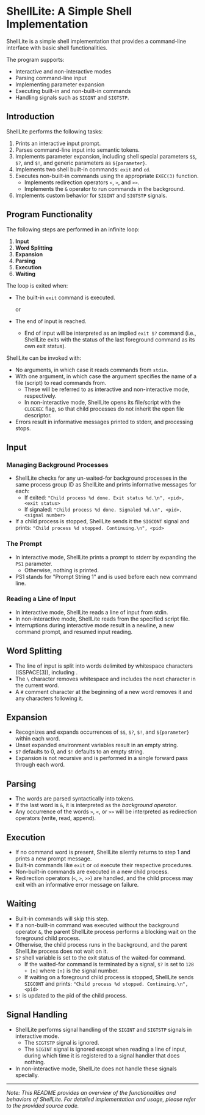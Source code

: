 # ShellLite: A Simple Shell Implementation

ShellLite is a simple shell implementation that provides a command-line interface with basic shell functionalities.

The program supports:

- Interactive and non-interactive modes
- Parsing command-line input
- Implementing parameter expansion
- Executing built-in and non-built-in commands
- Handling signals such as `SIGINT` and `SIGTSTP`.

## Introduction

ShellLite performs the following tasks:

1. Prints an interactive input prompt.
2. Parses command-line input into semantic tokens.
3. Implements parameter expansion, including shell special parameters `$$`, `$?`, and `$!`, and generic parameters as `${parameter}`.
4. Implements two shell built-in commands: `exit` and `cd`.
5. Executes non-built-in commands using the appropriate `EXEC(3)` function.
   - Implements redirection operators `<`, `>`, and `>>`.
   - Implements the `&` operator to run commands in the background.
6. Implements custom behavior for `SIGINT` and `SIGTSTP` signals.

## Program Functionality

The following steps are performed in an infinite loop:

1. **Input**
2. **Word Splitting**
3. **Expansion**
4. **Parsing**
5. **Execution**
6. **Waiting**

The loop is exited when:

- The built-in `exit` command is executed.

  or

- The end of input is reached.
  - End of input will be interpreted as an implied `exit $?` command (i.e., ShellLite exits with the status of the last foreground command as its own exit status).

ShellLite can be invoked with:

- No arguments, in which case it reads commands from `stdin`.
- With one argument, in which case the argument specifies the name of a file (script) to read commands from.
  - These will be referred to as interactive and non-interactive mode, respectively.
  - In non-interactive mode, ShellLite opens its file/script with the `CLOEXEC` flag, so that child processes do not inherit the open file descriptor.
- Errors result in informative messages printed to stderr, and processing stops.

## Input

### Managing Background Processes

- ShellLite checks for any un-waited-for background processes in the same process group ID as ShellLite and prints informative messages for each:
  - If exited: `"Child process %d done. Exit status %d.\n", <pid>, <exit status>`
  - If signaled: `"Child process %d done. Signaled %d.\n", <pid>, <signal number>`
- If a child process is stopped, ShellLite sends it the `SIGCONT` signal and prints: `"Child process %d stopped. Continuing.\n", <pid>`

### The Prompt

- In interactive mode, ShellLite prints a prompt to stderr by expanding the `PS1` parameter.
  - Otherwise, nothing is printed.
- PS1 stands for "Prompt String 1" and is used before each new command line.

### Reading a Line of Input

- In interactive mode, ShellLite reads a line of input from stdin.
- In non-interactive mode, ShellLite reads from the specified script file.
- Interruptions during interactive mode result in a newline, a new command prompt, and resumed input reading.

## Word Splitting

- The line of input is split into words delimited by whitespace characters (ISSPACE(3)), including <newline>.
- The `\` character removes whitespace and includes the next character in the current word.
- A `#` comment character at the beginning of a new word removes it and any characters following it.

## Expansion

- Recognizes and expands occurrences of `$$`, `$?`, `$!`, and `${parameter}` within each word.
- Unset expanded environment variables result in an empty string.
- `$?` defaults to 0, and `$!` defaults to an empty string.
- Expansion is not recursive and is performed in a single forward pass through each word.

## Parsing

- The words are parsed syntactically into tokens.
- If the last word is `&`, it is interpreted as the _background operator_.
- Any occurrence of the words `>`, `<`, or `>>` will be interpreted as redirection operators (write, read, append).

## Execution

- If no command word is present, ShellLite silently returns to step 1 and prints a new prompt message.
- Built-in commands like `exit` or `cd` execute their respective procedures.
- Non-built-in commands are executed in a new child process.
- Redirection operators (`<`, `>`, `>>`) are handled, and the child process may exit with an informative error message on failure.

## Waiting

- Built-in commands will skip this step.
- If a non-built-in command was executed without the background operator `&`, the parent ShellLite process performs a blocking wait on the foreground child process.
- Otherwise, the child process runs in the background, and the parent ShellLite process does not wait on it.
- `$?` shell variable is set to the exit status of the waited-for command.
  - If the waited-for command is terminated by a signal, `$?` is set to `128 + [n]` where `[n]` is the signal number.
  - If waiting on a foreground child process is stopped, ShellLite sends `SIGCONT` and prints: `"Child process %d stopped. Continuing.\n", <pid>`
- `$!` is updated to the pid of the child process.

## Signal Handling

- ShellLite performs signal handling of the `SIGINT` and `SIGTSTP` signals in interactive mode.
  - The `SIGTSTP` signal is ignored.
  - The `SIGINT` signal is ignored except when reading a line of input, during which time it is registered to a signal handler that does nothing.
- In non-interactive mode, ShellLite does not handle these signals specially.

---

_Note: This README provides an overview of the functionalities and behaviors of ShellLite. For detailed implementation and usage, please refer to the provided source code._
